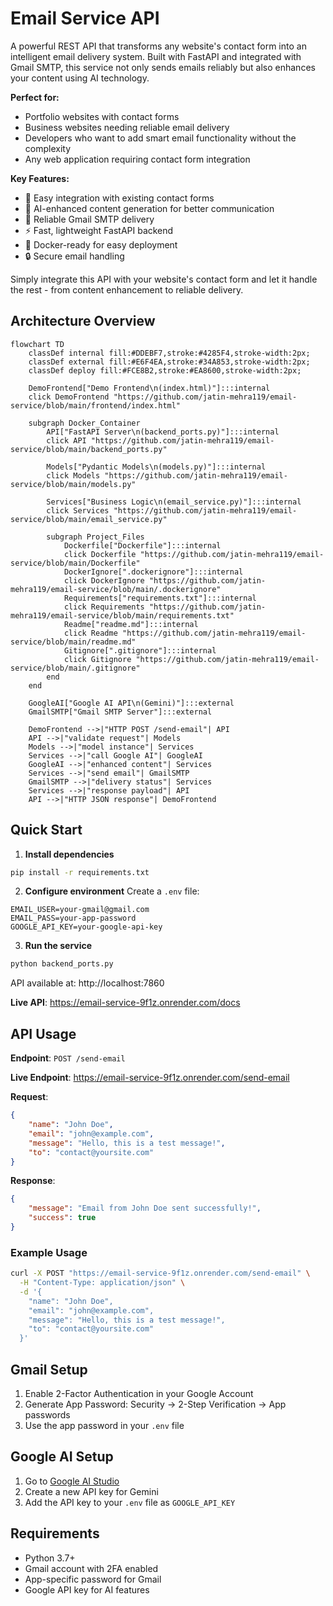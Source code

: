 # Email Service API

A powerful REST API that transforms any website's contact form into an intelligent email delivery system. Built with FastAPI and integrated with Gmail SMTP, this service not only sends emails reliably but also enhances your content using AI technology.

**Perfect for:**
- Portfolio websites with contact forms
- Business websites needing reliable email delivery
- Developers who want to add smart email functionality without the complexity
- Any web application requiring contact form integration

**Key Features:**
- 🚀 Easy integration with existing contact forms
- 🤖 AI-enhanced content generation for better communication
- 📧 Reliable Gmail SMTP delivery
- ⚡ Fast, lightweight FastAPI backend
- 🐳 Docker-ready for easy deployment
- 🔒 Secure email handling

Simply integrate this API with your website's contact form and let it handle the rest - from content enhancement to reliable delivery.

## Architecture Overview

```mermaid
flowchart TD
    classDef internal fill:#DDEBF7,stroke:#4285F4,stroke-width:2px;
    classDef external fill:#E6F4EA,stroke:#34A853,stroke-width:2px;
    classDef deploy fill:#FCE8B2,stroke:#EA8600,stroke-width:2px;

    DemoFrontend["Demo Frontend\n(index.html)"]:::internal
    click DemoFrontend "https://github.com/jatin-mehra119/email-service/blob/main/frontend/index.html"

    subgraph Docker_Container
        API["FastAPI Server\n(backend_ports.py)"]:::internal
        click API "https://github.com/jatin-mehra119/email-service/blob/main/backend_ports.py"

        Models["Pydantic Models\n(models.py)"]:::internal
        click Models "https://github.com/jatin-mehra119/email-service/blob/main/models.py"

        Services["Business Logic\n(email_service.py)"]:::internal
        click Services "https://github.com/jatin-mehra119/email-service/blob/main/email_service.py"

        subgraph Project_Files
            Dockerfile["Dockerfile"]:::internal
            click Dockerfile "https://github.com/jatin-mehra119/email-service/blob/main/Dockerfile"
            DockerIgnore[".dockerignore"]:::internal
            click DockerIgnore "https://github.com/jatin-mehra119/email-service/blob/main/.dockerignore"
            Requirements["requirements.txt"]:::internal
            click Requirements "https://github.com/jatin-mehra119/email-service/blob/main/requirements.txt"
            Readme["readme.md"]:::internal
            click Readme "https://github.com/jatin-mehra119/email-service/blob/main/readme.md"
            Gitignore[".gitignore"]:::internal      
            click Gitignore "https://github.com/jatin-mehra119/email-service/blob/main/.gitignore"
        end
    end

    GoogleAI["Google AI API\n(Gemini)"]:::external
    GmailSMTP["Gmail SMTP Server"]:::external

    DemoFrontend -->|"HTTP POST /send-email"| API
    API -->|"validate request"| Models
    Models -->|"model instance"| Services
    Services -->|"call Google AI"| GoogleAI
    GoogleAI -->|"enhanced content"| Services
    Services -->|"send email"| GmailSMTP
    GmailSMTP -->|"delivery status"| Services
    Services -->|"response payload"| API
    API -->|"HTTP JSON response"| DemoFrontend
```

## Quick Start

1. **Install dependencies**
```bash
pip install -r requirements.txt
```

2. **Configure environment**
Create a `.env` file:
```env
EMAIL_USER=your-gmail@gmail.com
EMAIL_PASS=your-app-password
GOOGLE_API_KEY=your-google-api-key
```

3. **Run the service**
```bash
python backend_ports.py
```

API available at: http://localhost:7860

**Live API**: https://email-service-9f1z.onrender.com/docs

## API Usage

**Endpoint**: `POST /send-email`

**Live Endpoint**: https://email-service-9f1z.onrender.com/send-email

**Request**:
```json
{
    "name": "John Doe",
    "email": "john@example.com", 
    "message": "Hello, this is a test message!",
    "to": "contact@yoursite.com"
}
```

**Response**:
```json
{
    "message": "Email from John Doe sent successfully!",
    "success": true
}
```

### Example Usage

```bash
curl -X POST "https://email-service-9f1z.onrender.com/send-email" \
  -H "Content-Type: application/json" \
  -d '{
    "name": "John Doe",
    "email": "john@example.com",
    "message": "Hello, this is a test message!",
    "to": "contact@yoursite.com"
  }'
```

## Gmail Setup

1. Enable 2-Factor Authentication in your Google Account
2. Generate App Password: Security → 2-Step Verification → App passwords
3. Use the app password in your `.env` file

## Google AI Setup

1. Go to [Google AI Studio](https://aistudio.google.com/app/apikey)
2. Create a new API key for Gemini
3. Add the API key to your `.env` file as `GOOGLE_API_KEY`

## Requirements

- Python 3.7+
- Gmail account with 2FA enabled
- App-specific password for Gmail
- Google API key for AI features